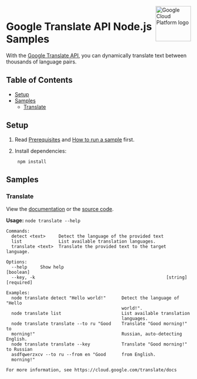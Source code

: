 <img src="https://avatars2.githubusercontent.com/u/2810941?v=3&s=96" alt="Google Cloud Platform logo" title="Google Cloud Platform" align="right" height="96" width="96"/>

# Google Translate API Node.js Samples

With the [Google Translate API][translate_docs], you can dynamically translate
text between thousands of language pairs.

[translate_docs]: https://cloud.google.com/translate/docs/

## Table of Contents

* [Setup](#setup)
* [Samples](#samples)
  * [Translate](#translate)

## Setup

1. Read [Prerequisites][prereq] and [How to run a sample][run] first.
1. Install dependencies:

        npm install

[prereq]: ../README.md#prerequisities
[run]: ../README.md#how-to-run-a-sample

## Samples

### Translate

View the [documentation][translate_docs] or the [source code][translate_code].

__Usage:__ `node translate --help`

```
Commands:
  detect <text>     Detect the language of the provided text
  list              List available translation languages.
  translate <text>  Translate the provided text to the target language.

Options:
  --help     Show help                                                 [boolean]
  --key, -k                                                  [string] [required]

Examples:
  node translate detect "Hello world!"      Detect the language of "Hello
                                            world!".
  node translate list                       List available translation
                                            languages.
  node translate translate --to ru "Good    Translate "Good morning!" to
  morning!"                                 Russian, auto-detecting English.
  node translate translate --key            Translate "Good morning!" to Russian
  asdfqwerzxcv --to ru --from en "Good      from English.
  morning!"

For more information, see https://cloud.google.com/translate/docs
```

[translate_docs]: https://cloud.google.com/translate/docs
[translate_code]: translate.js
